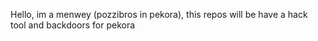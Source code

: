 Hello, im a menwey (pozzibros in pekora), this repos will be have a hack tool and backdoors for pekora
